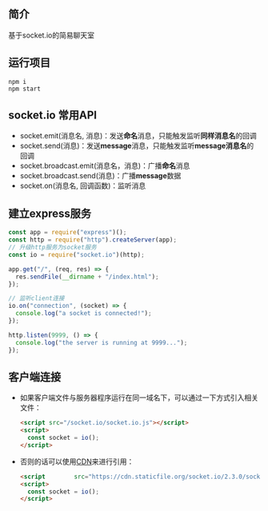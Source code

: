 ## 简介

基于socket.io的简易聊天室



## 运行项目

```shell
npm i
npm start
```



## socket.io 常用API

* socket.emit(消息名, 消息)：发送**命名**消息，只能触发监听**同样消息名**的回调
* socket.send(消息)：发送**message**消息，只能触发监听**message消息名**的回调
* socket.broadcast.emit(消息名，消息)：广播**命名**消息
* socket.broadcast.send(消息)：广播**message**数据
* socket.on(消息名, 回调函数)：监听消息



## 建立express服务

```js
const app = require("express")();
const http = require("http").createServer(app);
// 升级http服务为socket服务
const io = require("socket.io")(http);

app.get("/", (req, res) => {
  res.sendFile(__dirname + "/index.html");
});

// 监听client连接
io.on("connection", (socket) => {
  console.log("a socket is connected!");
});

http.listen(9999, () => {
  console.log("the server is running at 9999...");
});
```



## 客户端连接

* 如果客户端文件与服务器程序运行在同一域名下，可以通过一下方式引入相关文件：

  ```html
  <script src="/socket.io/socket.io.js"></script>
  <script>
    const socket = io();
  </script>
  ```

* 否则的话可以使用[CDN](http://staticfile.org/)来进行引用：

  ```html
  <script        src="https://cdn.staticfile.org/socket.io/2.3.0/socket.io.js"></script>
  <script>
    const socket = io();
  </script>
  ```

  